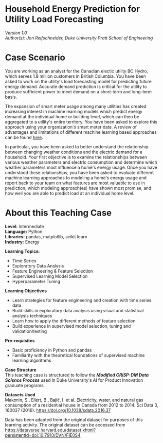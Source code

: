 # Household Energy Prediction for Utility Load Forecasting

_Version 1.0_  
_Author(s): Jon Reifschneider, Duke University Pratt School of Engineering_

# Case Scenario
You are working as an analyst for the Canadian electic utility BC Hydro, which serves 1.8 million customers in British Columbia. You have been asked to work on the utility's load forecasting model for predicting future energy demand. Accurate demand prediction is critical for the utility to produce sufficient power to meet demand on a short-term and long-term basis.

The expansion of smart meter usage among many utilities has created increasing interest in machine learning models which predict energy demand at the individual home or building level, which can then be aggregated to a utility's entire territory. You have been asked to explore this approach using your organization's smart meter data. A review of advantages and limitations of different machine learning based approaches can be found <a href='https://www.informs-sim.org/wsc15papers/396.pdf'> here</a>.

In particular, you have been asked to better understand the relationship between changing weather conditions and the electric demand for a household. Your first objective is to examine the relationships between various weather parameters and electric consumption and determine which weather parameters most influence a home's energy usage. Once you have understood these relationships, you have been asked to evaluate different machine learning approaches to modeling a home's energy usage and report back to your team on what features are most valuable to use in prediction, which modeling approach(es) have shown most promise, and how well you are able to predict load at an individual home level.

# About this Teaching Case
**Level:** Intermediate  
**Language:** Python  
**Libraries:** pandas, matplotlib, scikit learn  
**Industry:** Energy

**Learning Topics:**  
- Time Series
- Exploratory Data Analysis
- Feature Engineering & Feature Selection
- Supervised Learning Model Selection
- Hyperparameter Tuning

**Learning Objectives**   
- Learn strategies for feature engineering and creation with time series data
- Build skills in exploratory data analysis using visual and statistical analysis techniques
- Learn how to apply the different methods of feature selection
- Build experience in supervised model selection, tuning and validation/testing

**Pre-requisites**  
- Basic proficiency in Python and pandas
- Familiarity with the theoretical foundations of supervised machine learning algorithms

**Case Structure**  
This teaching case is structured to follow the ***Modified CRISP-DM Data Science Process*** used in Duke University's AI for Product Innovation graduate programs. 

**Datasets Used**  
Makonin, S., Ellert, B., Bajić, I. et al. Electricity, water, and natural gas consumption of a residential house in Canada from 2012 to 2014. Sci Data 3, 160037 (2016). https://doi.org/10.1038/sdata.2016.37

Data has been adapted from the original dataset for purposes of this learning activity. The original dataset can be accessed from https://dataverse.harvard.edu/dataset.xhtml?persistentId=doi:10.7910/DVN/FIE0S4